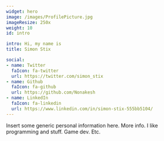 ```yaml
---
widget: hero
image: /images/ProfilePicture.jpg
imageResize: 250x
weight: 10
id: intro

intro: Hi, my name is
title: Simon Stix

social:
- name: Twitter
  faIcon: fa-twitter
  url: https://twitter.com/simon_stix
- name: Github
  faIcon: fa-github
  url: https://github.com/Nonakesh
- name: LinkedIn
  faIcon: fa-linkedin
  url: https://www.linkedin.com/in/simon-stix-555bb5104/
---
```


Insert some generic personal information here. More info. I like programming and stuff. Game dev. Etc.
